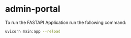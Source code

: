 # admin-portal

To run the FASTAPI Application run the following command:

```bash
uvicorn main:app --reload
```
